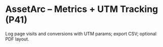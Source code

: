 # AssetArc – Metrics + UTM Tracking (P41)
Log page visits and conversions with UTM params; export CSV; optional PDF layout.
